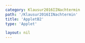```yaml
---
category: Klausur2016IINachtermin
path: '/Klausur2016IINachtermin'
title: 'AppletB2'
type: 'Applet'

layout: nil
---
```

<link type="text/css" href="https://cdnjs.cloudflare.com/ajax/libs/jsxgraph/0.99.6/jsxgraph.css"><link rel="stylesheet" type="text/css" href="{{ site.jsxurl }}/jsxgraph.css" />
<div id="JXG842897cf-53a2-4e81-bc26-110b5d221f67" class="jxgbox" style="width:500px; height:500px">
<script type="text/javascript">
    (function() {
const board = JXG.JSXGraph.initBoard('842897cf-53a2-4e81-bc26-110b5d221f67', {
    							boundingbox: [-1, 10, 19, -10],
                  showFullscreen: true, axis: false
              });
              
var A = board.create('point', [0,0], {name:'A', fixed:true, color:'red'});
var D = board.create('point', [0,6], {name:'D', fixed:true, color:'red'});
var M = board.create('point', [10,0], {color:'red', name:'M', fixed:true});
var G = board.create('point', [10,6], {color:'red', name:'G', fixed:true});
var C = board.create('point', [3.5*Math.sin(45/180*Math.PI)+M.X(),3.5*Math.sin(45/180*Math.PI)+M.Y()], {color:'red', fixed:true, name:'C'});
var F = board.create('point', [3.5*Math.sin(45/180*Math.PI)+G.X(),3.5*Math.sin(45/180*Math.PI)+G.Y()], {color:'red', fixed:true, name:'F'});
var B = board.create('point', [3.5*Math.sin(315/180*Math.PI)+M.X(),3.5*Math.sin(315/180*Math.PI)+M.Y()], {color:'red', fixed:true, name:'B'});
var E = board.create('point', [3.5*Math.sin(315/180*Math.PI)+G.X(),3.5*Math.sin(315/180*Math.PI)+G.Y()], {color:'red', fixed:true, name:'E'});

//segments
board.create('segment', [A,B], {color:'red'});
board.create('segment', [A,D], {color:'red'});
board.create('segment', [B,C], {color:'red'});
board.create('segment', [B,E], {color:'red'});
board.create('segment', [C,F], {color:'red'});
board.create('segment', [E,F], {color:'red'});
board.create('segment', [D,E], {color:'red'});
board.create('segment', [D,F], {color:'red'});
board.create('segment', [A,C], {color:'red'});
board.create('segment', [A,M], {color:'gray', strokewidth:2});
var MG = board.create('segment', [M,G], {color:'gray', strokewidth:2});
board.create('segment', [A,G], {color:'gray', strokewidth:3});

//angles
board.create('angle', [G,M,A], {radius:0.6, orthotype:'sectordot', name:' '});
board.create('angle', [A,G,M], {radius:0.6, orthotype:'sectordot', name:'&phi;'});

//level
var N = board.create('glider', [10,3,MG], {color:'orange', name:'N'});
var Q = board.create('point', [B.X(), function(){return B.Y()+ N.Y()}], {color:'green', name:'Q', fixed:true});
var R = board.create('point', [C.X(), function(){return C.Y()+ N.Y()}], {color:'green', name:'R', fixed:true});
var P = board.create('point', [function(){return 10/6*N.Y();}, function(){return N.Y();}], {name:'P', fixed:true, color:'green'});

var level = board.create('polygon', [R,P,Q]);

//pyramide
board.create('segment', [Q,M], {color:'green'});
board.create('segment', [R,M], {color:'green'});
board.create('segment', [P,M], {color:'green'});

//x
board.create('text', [1,-2, function(){return 'x = '+ JXG.toFixed(6-N.Y(),2)}], {fontsize:18});

//V

board.create('text', [1,-3.7, function(){return 'V('+JXG.toFixed(6-N.Y(),2)+') = ' + JXG.toFixed(23.38*(6-N.Y())-3.9*(6-N.Y())*(6-N.Y()),2)}], {fontsize:18});

board.create('text', [5, 0.2, '10'], {fontsize:15, color:'gray'});
board.create('text', [0.1, 3, '6'], {fontsize:15, color:'red'});
board.create('text', [8.9, -1.4, '7'], {fontsize:15, color:'red'});
board.create('text', [11.5, 1.1, '7'], {fontsize:15, color:'red'});

	})(); </script>
  </div>
